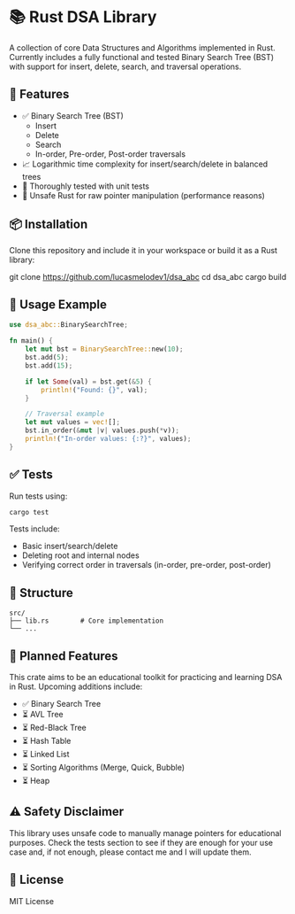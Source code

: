 # 📚 Rust DSA Library
A collection of core Data Structures and Algorithms implemented in Rust.
Currently includes a fully functional and tested Binary Search Tree (BST) with support for insert, delete, search, and traversal operations.

## 🚀 Features
- ✅ Binary Search Tree (BST)
    - Insert
    - Delete
    - Search
    - In-order, Pre-order, Post-order traversals
- 📈 Logarithmic time complexity for insert/search/delete in balanced trees
- 🧪 Thoroughly tested with unit tests
- 🦀 Unsafe Rust for raw pointer manipulation (performance reasons)

## 📦 Installation
Clone this repository and include it in your workspace or build it as a Rust library:

git clone https://github.com/lucasmelodev1/dsa_abc
cd dsa_abc
cargo build

## 📘 Usage Example

```rust
use dsa_abc::BinarySearchTree;

fn main() {
    let mut bst = BinarySearchTree::new(10);
    bst.add(5);
    bst.add(15);

    if let Some(val) = bst.get(&5) {
        println!("Found: {}", val);
    }

    // Traversal example
    let mut values = vec![];
    bst.in_order(&mut |v| values.push(*v));
    println!("In-order values: {:?}", values);
}
```

## ✅ Tests

Run tests using:
```bash
cargo test
```

Tests include:
- Basic insert/search/delete
- Deleting root and internal nodes
- Verifying correct order in traversals (in-order, pre-order, post-order)

## 📂 Structure

```file
src/
├── lib.rs        # Core implementation
└── ...
```

## 🔧 Planned Features

This crate aims to be an educational toolkit for practicing and learning DSA in Rust. Upcoming additions include:
- ✅ Binary Search Tree
- ⏳ AVL Tree
- ⏳ Red-Black Tree
- ⏳ Hash Table
- ⏳ Linked List
- ⏳ Sorting Algorithms (Merge, Quick, Bubble)
- ⏳ Heap

## ⚠️ Safety Disclaimer

This library uses unsafe code to manually manage pointers for educational purposes. Check the tests section to see if they are enough for your use case and, if not enough, please contact me and I will update them.

## 📄 License
MIT License
